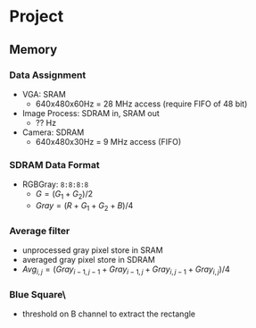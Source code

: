 # Project

## Memory

### Data Assignment

* VGA: SRAM
  * 640x480x60Hz = 28 MHz access (require FIFO of 48 bit)
* Image Process: SDRAM in, SRAM out
  * ?? Hz
* Camera: SDRAM
  * 640x480x30Hz = 9 MHz access (FIFO)

### SDRAM Data Format

* RGBGray: `8:8:8:8`
  * $G = (G_1+G_2) / 2$
  * $Gray = (R+G_1+G_2+B) / 4$

### Average filter

* unprocessed gray pixel store in SRAM
* averaged gray pixel store in SDRAM
* $Avg_{i,j} = (Gray_{i-1,j-1} + Gray_{i-1,j} + Gray_{i,j-1} + Gray_{i,j}) / 4$
  
### Blue Square\

* threshold on B channel to extract the rectangle

